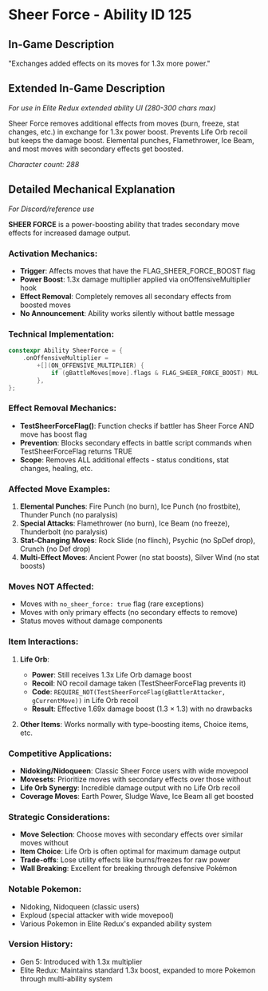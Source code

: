 # Sheer Force - Ability ID 125

## In-Game Description
"Exchanges added effects on its moves for 1.3x more power."

## Extended In-Game Description
*For use in Elite Redux extended ability UI (280-300 chars max)*

Sheer Force removes additional effects from moves (burn, freeze, stat changes, etc.) in exchange for 1.3x power boost. Prevents Life Orb recoil but keeps the damage boost. Elemental punches, Flamethrower, Ice Beam, and most moves with secondary effects get boosted.

*Character count: 288*

## Detailed Mechanical Explanation
*For Discord/reference use*

**SHEER FORCE** is a power-boosting ability that trades secondary move effects for increased damage output.

### Activation Mechanics:
- **Trigger**: Affects moves that have the FLAG_SHEER_FORCE_BOOST flag
- **Power Boost**: 1.3x damage multiplier applied via onOffensiveMultiplier hook
- **Effect Removal**: Completely removes all secondary effects from boosted moves
- **No Announcement**: Ability works silently without battle message

### Technical Implementation:
```c
constexpr Ability SheerForce = {
    .onOffensiveMultiplier =
        +[](ON_OFFENSIVE_MULTIPLIER) {
            if (gBattleMoves[move].flags & FLAG_SHEER_FORCE_BOOST) MUL(1.3);
        },
};
```

### Effect Removal Mechanics:
- **TestSheerForceFlag()**: Function checks if battler has Sheer Force AND move has boost flag
- **Prevention**: Blocks secondary effects in battle script commands when TestSheerForceFlag returns TRUE
- **Scope**: Removes ALL additional effects - status conditions, stat changes, healing, etc.

### Affected Move Examples:
1. **Elemental Punches**: Fire Punch (no burn), Ice Punch (no frostbite), Thunder Punch (no paralysis)
2. **Special Attacks**: Flamethrower (no burn), Ice Beam (no freeze), Thunderbolt (no paralysis)
3. **Stat-Changing Moves**: Rock Slide (no flinch), Psychic (no SpDef drop), Crunch (no Def drop)
4. **Multi-Effect Moves**: Ancient Power (no stat boosts), Silver Wind (no stat boosts)

### Moves NOT Affected:
- Moves with `no_sheer_force: true` flag (rare exceptions)
- Moves with only primary effects (no secondary effects to remove)
- Status moves without damage components

### Item Interactions:
1. **Life Orb**: 
   - **Power**: Still receives 1.3x Life Orb damage boost
   - **Recoil**: NO recoil damage taken (TestSheerForceFlag prevents it)
   - **Code**: `REQUIRE_NOT(TestSheerForceFlag(gBattlerAttacker, gCurrentMove))` in Life Orb recoil
   - **Result**: Effective 1.69x damage boost (1.3 × 1.3) with no drawbacks

2. **Other Items**: Works normally with type-boosting items, Choice items, etc.

### Competitive Applications:
- **Nidoking/Nidoqueen**: Classic Sheer Force users with wide movepool
- **Movesets**: Prioritize moves with secondary effects over those without
- **Life Orb Synergy**: Incredible damage output with no Life Orb recoil
- **Coverage Moves**: Earth Power, Sludge Wave, Ice Beam all get boosted

### Strategic Considerations:
- **Move Selection**: Choose moves with secondary effects over similar moves without
- **Item Choice**: Life Orb is often optimal for maximum damage output
- **Trade-offs**: Lose utility effects like burns/freezes for raw power
- **Wall Breaking**: Excellent for breaking through defensive Pokémon

### Notable Pokemon:
- Nidoking, Nidoqueen (classic users)
- Exploud (special attacker with wide movepool)
- Various Pokemon in Elite Redux's expanded ability system

### Version History:
- Gen 5: Introduced with 1.3x multiplier
- Elite Redux: Maintains standard 1.3x boost, expanded to more Pokemon through multi-ability system